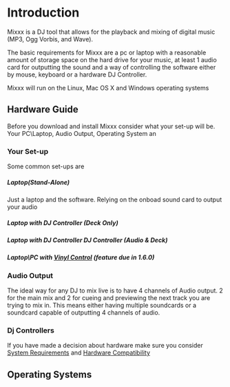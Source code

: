 # Introduction

Mixxx is a DJ tool that allows for the playback and mixing of digital
music (MP3, Ogg Vorbis, and Wave).

The basic requirements for Mixxx are a pc or laptop with a reasonable
amount of storage space on the hard drive for your music, at least 1
audio card for outputting the sound and a way of controlling the
software either by mouse, keyboard or a hardware DJ Controller.

Mixxx will run on the Linux, Mac OS X and Windows operating systems

## Hardware Guide

Before you download and install Mixxx consider what your set-up will be.
Your PC\\Laptop, Audio Output, Operating System an

### Your Set-up

Some common set-ups are

##### Laptop(Stand-Alone)

Just a laptop and the software. Relying on the onboad sound card to
output your audio

##### Laptop with DJ Controller (Deck Only)

##### Laptop with DJ Controller DJ Controller (Audio & Deck)

##### Laptop\\PC with [Vinyl Control](Vinyl%20Control) (feature due in 1.6.0)

### Audio Output

The ideal way for any DJ to mix live is to have 4 channels of Audio
output. 2 for the main mix and 2 for cueing and previewing the next
track you are trying to mix in. This means either having multiple
soundcards or a soundcard capable of outputting 4 channels of audio.

### Dj Controllers

If you have made a decision about hardware make sure you consider
[System Requirements](System%20Requirements) and [Hardware
Compatibility](Hardware%20Compatibility)

## Operating Systems
